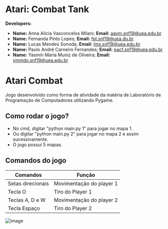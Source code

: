 # Atari: Combat Tank

<b>Developers:</b>

- <b>Name:</b> Anna Alicia Vasconcelos Milani; <b>Email:</b> aavm.snf19@uea.edu.br
- <b>Name:</b> Fernanda Pinto Lopes; <b>Email:</b> fpl.snf19@uea.du.br
- <b>Name:</b> Lucas Mendes Sonoda; <b>Email:</b> lms.snf19@uea.edu.br
- <b>Name:</b> Paulo André Carneiro Fernandes; <b>Email:</b> pacf.snf19@uea.edu.br
- <b>Name:</b> Yasmin Maria Muniz de Oliveira; <b>Email:</b> ymmdo.snf19@uea.edu.br

# Atari Combat
Jogo desenvolvido como forma de atividade da matéria de Laboratório de Programação de Computadores utilizando Pygame.

## Como rodar o jogo?
- No cmd, digitar "python main.py 1" para jogar no mapa 1.  
- Ou digitar "python main.py 2" para jogar no mapa 2 e assim sucessivamente.
- O jogo possui 5 mapas.

## Comandos do jogo

| Comandos          	| Função            	    |
|-------------------	|-------------------	    |
| Setas direcionais 	| Movimentação do player 1|
| Tecla O          	  | Tiro do Player 1        |
| Teclas A, D e W     | Movimentação do player 2|
| Tecla Espaço        | Tiro do Player 2        |


![image](https://user-images.githubusercontent.com/38166881/98579661-57984300-2295-11eb-8933-d6b09c861800.png)
